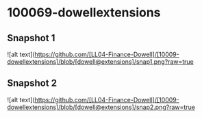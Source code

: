 # 100069-dowellextensions

## Snapshot 1
![alt text](https://github.com/[LL04-Finance-Dowell]/[10009-dowellextensions]/blob/[dowell@extensions]/snap1.png?raw=true


## Snapshot 2
![alt text](https://github.com/[LL04-Finance-Dowell]/[10009-dowellextensions]/blob/[dowell@extensions]/snap2.png?raw=true

